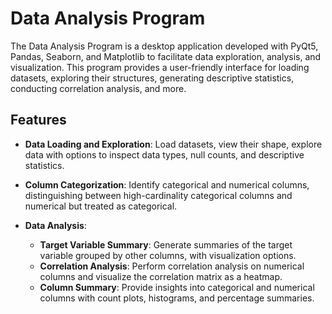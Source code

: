 # Data Analysis Program

The Data Analysis Program is a desktop application developed with PyQt5, Pandas, Seaborn, and Matplotlib to facilitate data exploration, analysis, and visualization. This program provides a user-friendly interface for loading datasets, exploring their structures, generating descriptive statistics, conducting correlation analysis, and more.

## Features

- **Data Loading and Exploration**: Load datasets, view their shape, explore data with options to inspect data types, null counts, and descriptive statistics.
  
- **Column Categorization**: Identify categorical and numerical columns, distinguishing between high-cardinality categorical columns and numerical but treated as categorical.

- **Data Analysis**: 
  - **Target Variable Summary**: Generate summaries of the target variable grouped by other columns, with visualization options.
  - **Correlation Analysis**: Perform correlation analysis on numerical columns and visualize the correlation matrix as a heatmap.
  - **Column Summary**: Provide insights into categorical and numerical columns with count plots, histograms, and percentage summaries.
